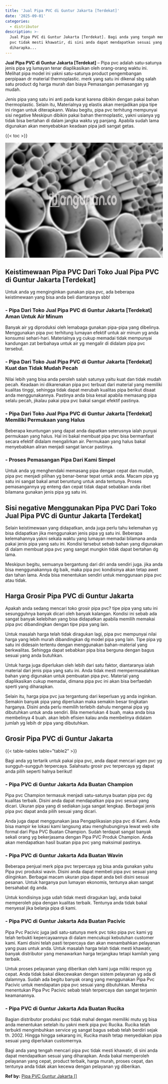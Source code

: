 ```yaml
---
title: 'Jual Pipa PVC di Guntur Jakarta [Terdekat]'
date: '2025-09-01'
categories:
  - distributor
description: >-
  Jual Pipa PVC di Guntur Jakarta [Terdekat]. Bagi anda yang tengah mencari pipa
  pvc tidak mesti khawatir, di sini anda dapat mendapatkan sesuai yang
  diharapka...
---
```


**Jual Pipa PVC di Guntur Jakarta \[Terdekat\]** – Pipa pvc adalah satu-satunya jenis pipa yg lumayan tenar diaplikasikan oleh orang-orang waktu ini. Melihat pipa model ini yakni satu-satunya product pengembangan perpipaan dr material thermoplastic. merk yang satu ini dikenal sbg salah satu product dg harga murah dan biaya Pemasangan pemasangan yg mudah.

Jenis pipa yang satu ini anti pada karat karena dibikin dengan pakai bahan thermoplastic. Selain itu, Materialnya yg elastis akan menjadikan pipa tipe ini ringan untuk diterapkann. Walau begitu, pipa pvc terhitung mempunyai sisi negative Meskipun dibikin pakai bahan thermoplastic, yakni usianya yg tidak bisa bertahan di dalam jangka waktu yg panjang. Apabila sudah lama digunakan akan menyebabkan keadaan pipa jadi sangat getas.

{{< toc >}}

![Jual Pipa PVC di Guntur Jakarta [Terdekat]](/images/jaul-pipa-pvc-58.png)

## Keistimewaan Pipa PVC Dari Toko Jual Pipa PVC di Guntur Jakarta \[Terdekat\]

Untuk anda yg menginginkan gunakan pipa pvc, ada beberapa keistimewaan yang bisa anda beli diantaranya sbb!

### \- Pipa Dari Toko Jual Pipa PVC di Guntur Jakarta \[Terdekat\] Aman Untuk Air Minum

Banyak air yg diproduksi oleh lemabaga gunakan pipa-pipa yang dibelinya. Menggunakan pipa pvc terhitung lumayan efektif untuk air minum yg anda konsumsi sehari-hari. Materialnya yg cukup memadai tidak mempunyai kandungan zat berbahaya untuk air yg mengalir di didalam pipa pvc tersebut.

### \- Pipa Dari Toko Jual Pipa PVC di Guntur Jakarta \[Terdekat\] Kuat dan Tidak Mudah Pecah

Nilai lebih yang bisa anda peroleh salah satunya yaitu kuat dan tidak mudah pecah. Keadaan ini dikarenakan pipa pvc terbuat dari material yang memiliki kualitas tinggi, sehingga tidak dapat merubah kualitas pipa berikut disaat anda menggunakannya. Pastinya anda bisa kesal apabila memasang pipa selalu pecah, jikalau pakai pipa pvc bakal sangat efektif pastinya.

### \- Pipa Dari Toko Jual Pipa PVC di Guntur Jakarta \[Terdekat\] Memiliki Permukaan yang Halus

Beberapa keuntungan yang dapat anda dapatkan seterusnya ialah punyai permukaan yang halus. Hal ini bakal membuat pipa pvc bisa bermanfaat secara efektif didalam mengalirkan air. Permukaan yang halus bakal menyebabkan aliran menjadi sangat lancar pastinya.

### \- Proses Pemasangan Pipa Dari Kami Simpel

Untuk anda yg menghendaki memasang pipa dengan cepat dan mudah, pipa pvc menjadi pilihan yg benar-benar tepat untuk anda. Macam pipa yg satu ini sangat bakal amat beruntung untuk anda tentunya. Proses pemasangannya yg enteng dan cepat tidak dapat sebabkan anda ribet bilamana gunakan jenis pipa yg satu ini.

## Sisi negative Menggunakan Pipa PVC Dari Toko Jual Pipa PVC di Guntur Jakarta \[Terdekat\]

Selain keistimewaan yang didapatkan, anda juga perlu tahu kelemahan yg bisa didapatkan jika menggunakan jenis pipa yg satu ini. Beberapa kelemahannya yakni sekala waktu yang lumayan memadai bilamana anda pakai jenis pipa yang satu ini. Kondisi tersebut sebab bahan yang digunakan di dalam membuat pipa pvc yang sangat mungkin tidak dapat bertahan dg lama.

Meskipun begitu, semuanya bergantung dari diri anda sendiri juga. jika anda bisa menggunakannya dg baik, maka pipa pvc kondisinya akan tetap awet dan tahan lama. Anda bisa menentukan sendiri untuk menggunaan pipa pvc atau tidak.

## Harga Grosir Pipa PVC di Guntur Jakarta

Apakah anda sedang mencari toko grosir pipa pvc? tipe pipa yang satu ini sesungguhnya banyak dicari oleh banyak kalangan. Kondisi ini sebab ada sangat banyak kelebihan yang bisa didapatkan apabila memilih memakai pipa pvc dibandingkan dengan tipe pipa yang lain.

Untuk masalah harga telah tidak diragukan lagi, pipa pvc mempunyai nilai harga yang lebih murah dibandingkan dg model pipa yang lain. Tipe pipa yg satu ini didesain tertentu dengan menggunakan bahan-material yang berkwalitas. Sehingga dapat sebabkan pipa bisa berguna dengan bagus sesuai yang anda butuhkan.

Untuk harga juga diperlukan oleh lebih dari satu faktor, diantaranya ialah material dari jenis pipa yang satu ini. Anda tidak mesti mempermasalahkan bahan yang digunakan untuk pembuatan pipa pvc. Material yang diaplikasikan cukup memadai, dimana pipa pvc ini akan bisa berfaedah sperti yang diharapkan.

Selain itu, harga pipa pvc jua tergantung dari keperluan yg anda inginkan. Semakin banyak pipa yang diperlukan maka semakin besar tingkatan harganya. Disini anda perlu memilih terlebih dahulu mengenai pipa yg dibutuhkan untuk anda sendiri. Bila memerlukan 4 buah, maka anda bisa membelinya 4 buah. akan lebih efisien kalau anda membelinya didalam jumlah yg lebih dr pipa yang dibutuhkan.

## Grosir Pipa PVC di Guntur Jakarta

{{< table-tables table="table2" >}}

Bagi anda yg tertarik untuk pakai pipa pvc, anda dapat mencari agen pvc yg sungguh-sungguh terpercaya. Salahsatu grosir pvc terpercaya yg dapat anda pilih seperti halnya berikut!

### \- Pipa PVC di Guntur Jakarta Ada Buatan Champion

Pipa pvc Champion termasuk menjadi satu-satunya buatan pipa pvc dg kualitas terbaik. Disini anda dapat mendapatkan pipa pvc sesuai yang dicari. Ukuran pipa yang di sediakan juga sangat lengkap. Berbagai jenis pipa pvc dapat anda pilih sesuai yang dicari.

Anda juga dapat menggunakan jasa Pengaplikasian pipa pvc di Kami. Anda bisa mampir ke lokasi kami langsung atau menghubunginya lewat web site formal dari Pipa PVC Buatan Champion. Sudah terdapat sangat banyak sekali orang yg bekerjasama dengan Pipa PVC Produk Champion. Anda akan mendapatkan hasil buatan pipa pvc yang maksimal pastinya.

### \- Pipa PVC di Guntur Jakarta Ada Buatan Wavin

Beberapa penjual merk pipa pvc terpercaya yg bisa anda gunakan yaitu Pipa pvc produksi wavin. Disini anda dapat membeli pipa pvc sesuai yang diinginkan. Berbagai macam ukuran pipa dapat anda beli disini sesuai pesanan. Untuk harganya pun lumayan ekonomis, tentunya akan sangat bersahabat dg anda.

Untuk kondisinya juga udah tidak mesti diragukan lagi, anda bakal memperoleh pipa dengan kualitas terbaik. Tentunya anda tidak bakal menyesal jika belanja pipa di kami.

### \- Pipa PVC di Guntur Jakarta Ada Buatan Pacivic

Pipa Pvc Pacivic juga jadi satu-satunya merk pvc toko pipa pvc kami yg telah terbukti kepercayaannya di dalam mencukupi kebutuhan customer kami. Kami disini telah pasti terpercaya dan akan menambahkan pelayanan yang puas untuk anda. Untuk masalah harga telah tidak mesti khawatir, banyak distributor yang menawarkan harga terjangkau tetapi kamilah yang terbaik.

Untuk proses pelayanan yang diberikan oleh kami juga miliki respon yg cepat. Anda tidak bakal dikecewakan dengan sistem pelayanan yg ada di dalamnya. Sudah ada begitu banyak orang yang menggunakan Pipa Pvc Pacivic untuk mendapatan pipa pvc sesuai yang dibutuhkan. Mereka menentukan Pipa Pvc Pacivic sebab telah terpercaya dan sangat terjamin keamanannya.

### \- Pipa PVC di Guntur Jakarta Ada Buatan Rucika

Bagian distributor produksi pvc tidak mahal dengan memiliki mutu yg bisa anda menentukan setelah itu yakni merk pipa pvc Rucika. Rucika telah terbukti mengimbuhkan service yg sangat bagus sebab telah berdiri sejak th. 2002. Hingga hingga sekarang ini, Rucika masih tetap menyediakan pipa sesuai yang diperlukan customernya.

Bagi anda yang tengah mencari pipa pvc tidak mesti khawatir, di sini anda dapat mendapatkan sesuai yang diharapkan. Anda bakal memperoleh pelayanan yang cepat, product terbaik, harga murah, proses cepat, dan tentunya anda tidak akan kecewa dengan pelayanan yg diberikan.

**Ref by:** [Pipa PVC Guntur Jakarta []](https://id.wikipedia.org/wiki/Pipa)
